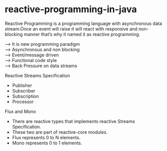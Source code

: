 # reactive-programming-in-java
Reactive Programming is a programming language with asynchronous data stream.Once an event will raise it will react with responsive and non-blocking manner
that’s why it named it as reactive programming. <br/>

--> It is new programming paradigm <br/>
--> Asynchronous and non blocking <br/>
--> Event/message driven <br/>
--> Functional code style <br/>
--> Back Pressure on data streams <br/>

Reactive Streams Specification
* Publisher
* Subscriber
* Subscription
* Processor

Flux and Mono
* There are reactive types that implements reactive Streams Specification.
* These two are part of reactive-core modules.
* Flux represents 0 to N elements.
* Mono represents 0 to 1 elements.

